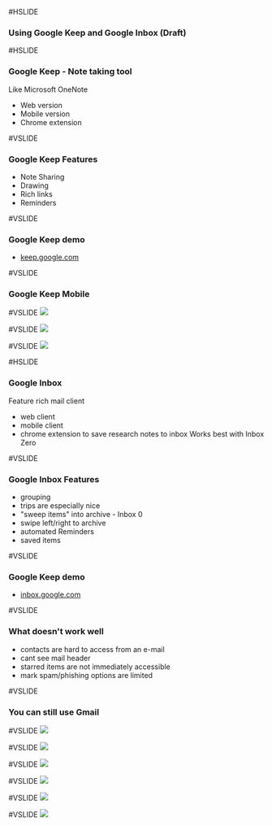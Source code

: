 #HSLIDE
### Using Google Keep and Google Inbox (Draft)

#HSLIDE
### Google Keep - Note taking tool
Like Microsoft OneNote
* Web version
* Mobile version
* Chrome extension

#VSLIDE
### Google Keep Features
* Note Sharing
* Drawing
* Rich links
* Reminders

#VSLIDE
### Google Keep demo
* <a href="http://keep.google.com" target='_blank'>keep.google.com</a>

#VSLIDE
### Google Keep Mobile

#VSLIDE
![](screenshots/keep1.png)

#VSLIDE
![](screenshots/keep2.png)

#VSLIDE
![](screenshots/keep3.png)

#HSLIDE
### Google Inbox
Feature rich mail client
* web client
* mobile client
* chrome extension to save research notes to inbox
Works best with Inbox Zero

#VSLIDE
### Google Inbox Features
* grouping
 * trips are especially nice
* "sweep items" into archive - Inbox 0
* swipe left/right to archive
* automated Reminders
* saved items

#VSLIDE
### Google Keep demo
* <a href="http://inbox.google.com" target='_blank'>inbox.google.com</a>

#VSLIDE
### What doesn't work well
- contacts are hard to access from an e-mail
- cant see mail header
- starred items are not immediately accessible
- mark spam/phishing options are limited

#VSLIDE
### You can still use Gmail

#VSLIDE
![](screenshots/inbox1.png)

#VSLIDE
![](screenshots/inbox2.png)

#VSLIDE
![](screenshots/inbox3.png)

#VSLIDE
![](screenshots/inbox4.png)

#VSLIDE
![](screenshots/inbox5.png)

#VSLIDE
![](screenshots/inbox6.png)
